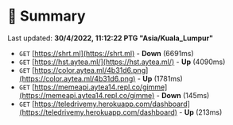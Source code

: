 # 📖 Summary
Last updated: **30/4/2022, 11:12:22 PTG "Asia/Kuala_Lumpur"**

- `GET` [https://shrt.ml](https://shrt.ml) - **Down** (6691ms)
- `GET` [https://hst.aytea.ml/](https://hst.aytea.ml/) - **Up** (4090ms)
- `GET` [https://color.aytea.ml/4b31d6.png](https://color.aytea.ml/4b31d6.png) - **Up** (1781ms)
- `GET` [https://memeapi.aytea14.repl.co/gimme](https://memeapi.aytea14.repl.co/gimme) - **Down** (145ms)
- `GET` [https://teledrivemy.herokuapp.com/dashboard](https://teledrivemy.herokuapp.com/dashboard) - **Up** (213ms)
